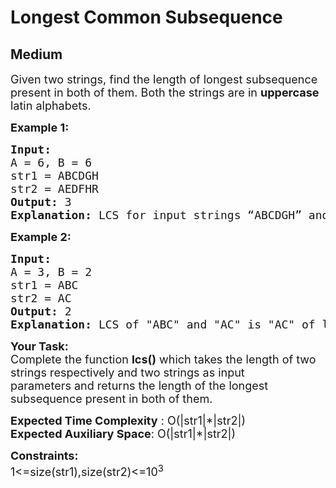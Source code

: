 # Longest Common Subsequence
## Medium
<div class="problems_problem_content__Xm_eO" style="user-select: auto;"><p style="user-select: auto;"><span style="font-size: 18px; user-select: auto;">Given two strings, find the length of longest subsequence present in both of them. Both the strings are in <strong style="user-select: auto;">uppercase </strong>latin alphabets.</span></p>
<p style="user-select: auto;"><span style="font-size: 18px; user-select: auto;"><strong style="user-select: auto;">Example 1:</strong></span></p>
<pre style="user-select: auto;"><span style="font-size: 18px; user-select: auto;"><strong style="user-select: auto;">Input:
</strong>A = 6, B = 6
str1 = ABCDGH
str2 = AEDFHR
<strong style="user-select: auto;">Output: </strong>3<strong style="user-select: auto;">
Explanation: </strong>LCS for input strings “ABCDGH” and “AEDFHR” is “ADH” of length 3.</span>
</pre>
<p style="user-select: auto;"><span style="font-size: 18px; user-select: auto;"><strong style="user-select: auto;">Example 2:</strong></span></p>
<pre style="user-select: auto;"><span style="font-size: 18px; user-select: auto;"><strong style="user-select: auto;">Input:
</strong>A = 3, B = 2
str1 = ABC
str2 = AC
<strong style="user-select: auto;">Output: </strong>2<strong style="user-select: auto;">
Explanation: </strong>LCS of "ABC" and "AC" is "AC" of length 2.</span></pre>
<p style="user-select: auto;"><span style="font-size: 18px; user-select: auto;"><strong style="user-select: auto;">Your Task:</strong><br style="user-select: auto;">Complete the function&nbsp;<strong style="user-select: auto;">lcs()</strong>&nbsp;which takes the length of two strings respectively and two strings as input parameters&nbsp;and returns the&nbsp;length of the longest subsequence present in both of them. </span></p>
<p style="user-select: auto;"><span style="font-size: 18px; user-select: auto;"><strong style="user-select: auto;">Expected Time Complexity</strong> : O(|str1|*|str2|)<br style="user-select: auto;"><strong style="user-select: auto;">Expected Auxiliary Space</strong>: O(|str1|*|str2|)</span></p>
<p style="user-select: auto;"><span style="font-size: 18px; user-select: auto;"><strong style="user-select: auto;">Constraints:</strong><br style="user-select: auto;">1&lt;=size(str1),size(str2)&lt;=10<sup style="user-select: auto;">3</sup></span></p></div>